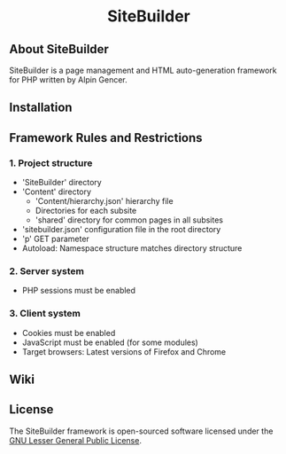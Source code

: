 <h1 align="center">SiteBuilder</h1>

## About SiteBuilder

SiteBuilder is a page management and HTML auto-generation framework for PHP written by Alpin Gencer.

## Installation

## Framework Rules and Restrictions

### 1. Project structure

* 'SiteBuilder' directory
* 'Content' directory
    * 'Content/hierarchy.json' hierarchy file
    * Directories for each subsite
    * 'shared' directory for common pages in all subsites
* 'sitebuilder.json' configuration file in the root directory
* 'p' GET parameter
* Autoload: Namespace structure matches directory structure

### 2. Server system

* PHP sessions must be enabled

### 3. Client system

* Cookies must be enabled
* JavaScript must be enabled (for some modules)
* Target browsers: Latest versions of Firefox and Chrome

## Wiki

## License

The SiteBuilder framework is open-sourced software licensed under
the [GNU Lesser General Public License](LICENSE.md).
